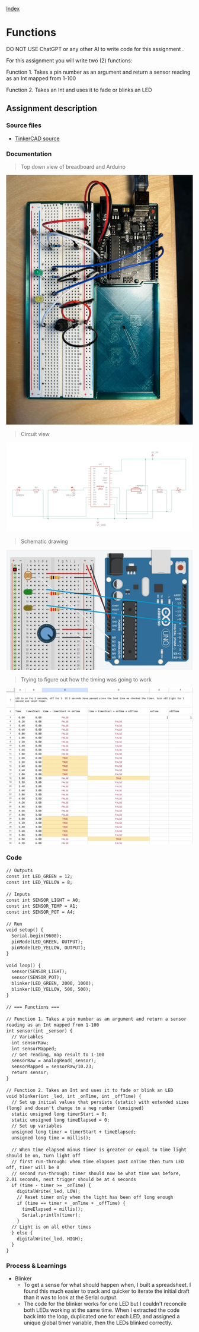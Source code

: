 [Index](index.html)

# Functions
DO NOT USE ChatGPT or any other AI to write code for this assignment .

For this assignment you will write two (2) functions:

Function 1. Takes a pin number as an argument and return a sensor reading as an Int mapped from 1-100

Function 2. Takes an Int and uses it to fade or blinks an LED

## Assignment description

### Source files
* [TinkerCAD source](https://www.tinkercad.com/things/iF6CzltskmB/editel?returnTo=%2Fdashboard%2Fdesigns%2Fcircuits&sharecode=g0FQ-bh2h9p4Jq9OYQSrg4UjInJ-FF7-mQ9ecc69fnw)

### Documentation
> Top down view of breadboard and Arduino

![](./assets/05-00001.webp)

> Circuit view

![](./assets/05-00002.webp)

> Schematic drawing

![](./assets/05-00003.webp)

> Trying to figure out how the timing was going to work

![](./assets/05-00004.webp)

### Code

``` JS
// Outputs
const int LED_GREEN = 12;
const int LED_YELLOW = 8; 

// Inputs
const int SENSOR_LIGHT = A0;
const int SENSOR_TEMP = A1;
const int SENSOR_POT = A4;

// Run
void setup() {
  Serial.begin(9600);
  pinMode(LED_GREEN, OUTPUT);
  pinMode(LED_YELLOW, OUTPUT);
}

void loop() {
  sensor(SENSOR_LIGHT);
  sensor(SENSOR_POT);  
  blinker(LED_GREEN, 2000, 1000);
  blinker(LED_YELLOW, 500, 500);
}

// === Functions ===

// Function 1. Takes a pin number as an argument and return a sensor reading as an Int mapped from 1-100
int sensor(int _sensor) {
  // Variables
  int sensorRaw;
  int sensorMapped;
  // Get reading, map result to 1-100
  sensorRaw = analogRead(_sensor);
  sensorMapped = sensorRaw/10.23;
  return sensor;
}

// Function 2. Takes an Int and uses it to fade or blink an LED
void blinker(int _led, int _onTime, int _offTime) {
  // Set up initial values that persists (static) with extended sizes (long) and doesn't change to a neg number (unsigned)
  static unsigned long timerStart = 0;
  static unsigned long timeElapsed = 0;
  // Set up variables
  unsigned long timer = timerStart + timeElapsed;
  unsigned long time = millis();

  // When time elapsed minus timer is greater or equal to time light should be on, turn light off 
  // first run-through: when time elapses past onTime then turn LED off, timer will be 0
  // second run-through: timer should now be what time was before, 2.01 seconds, next trigger should be at 4 seconds
  if (time - timer >= _onTime) {
    digitalWrite(_led, LOW);
    // Reset timer only when the light has been off long enough
    if (time == timer + _onTime + _offTime) {
      timeElapsed = millis();
      Serial.println(timer);
    }
  // Light is on all other times
  } else {
    digitalWrite(_led, HIGH);
  }
}
```

### Process & Learnings
- Blinker
  - To get a sense for what should happen when, I built a spreadsheet. I found this much easier to track and quicker to iterate the initial draft than it was to look at the Serial output.
  - The code for the blinker works for one LED but I couldn't reconcile both LEDs working at the same time. When I extracted the code back into the loop, duplicated one for each LED, and assigned a unique global timer variable, then the LEDs blinked correctly. 